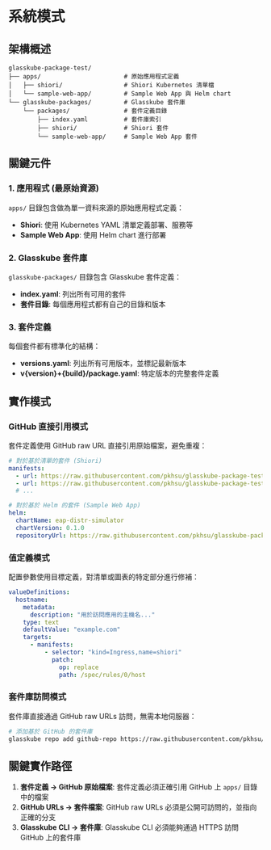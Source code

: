 # 系統模式

## 架構概述

```
glasskube-package-test/
├── apps/                       # 原始應用程式定義
│   ├── shiori/                 # Shiori Kubernetes 清單檔
│   └── sample-web-app/         # Sample Web App 與 Helm chart
└── glasskube-packages/         # Glasskube 套件庫
    └── packages/               # 套件定義目錄
        ├── index.yaml          # 套件庫索引
        ├── shiori/             # Shiori 套件
        └── sample-web-app/     # Sample Web App 套件
```

## 關鍵元件

### 1. 應用程式 (最原始資源)
`apps/` 目錄包含做為單一資料來源的原始應用程式定義：
- **Shiori**: 使用 Kubernetes YAML 清單定義部署、服務等
- **Sample Web App**: 使用 Helm chart 進行部署

### 2. Glasskube 套件庫
`glasskube-packages/` 目錄包含 Glasskube 套件定義：
- **index.yaml**: 列出所有可用的套件
- **套件目錄**: 每個應用程式都有自己的目錄和版本

### 3. 套件定義
每個套件都有標準化的結構：
- **versions.yaml**: 列出所有可用版本，並標記最新版本
- **v{version}+{build}/package.yaml**: 特定版本的完整套件定義

## 實作模式

### GitHub 直接引用模式
套件定義使用 GitHub raw URL 直接引用原始檔案，避免重複：
```yaml
# 對於基於清單的套件 (Shiori)
manifests:
  - url: https://raw.githubusercontent.com/pkhsu/glasskube-package-test/main/apps/shiori/namespace.yaml
  - url: https://raw.githubusercontent.com/pkhsu/glasskube-package-test/main/apps/shiori/deployment.yaml
  # ...

# 對於基於 Helm 的套件 (Sample Web App)
helm:
  chartName: eap-distr-simulator
  chartVersion: 0.1.0
  repositoryUrl: https://raw.githubusercontent.com/pkhsu/glasskube-package-test/main/apps/sample-web-app/chart/
```

### 值定義模式
配置參數使用目標定義，對清單或圖表的特定部分進行修補：
```yaml
valueDefinitions:
  hostname:
    metadata:
      description: "用於訪問應用的主機名..."
    type: text
    defaultValue: "example.com"
    targets:
      - manifests:
          - selector: "kind=Ingress,name=shiori"
            patch:
              op: replace
              path: /spec/rules/0/host
```

### 套件庫訪問模式
套件庫直接通過 GitHub raw URLs 訪問，無需本地伺服器：
```bash
# 添加基於 GitHub 的套件庫
glasskube repo add github-repo https://raw.githubusercontent.com/pkhsu/glasskube-package-test/main/glasskube-packages/packages
```

## 關鍵實作路徑

1. **套件定義 → GitHub 原始檔案**: 套件定義必須正確引用 GitHub 上 `apps/` 目錄中的檔案
2. **GitHub URLs → 套件檔案**: GitHub raw URLs 必須是公開可訪問的，並指向正確的分支
3. **Glasskube CLI → 套件庫**: Glasskube CLI 必須能夠通過 HTTPS 訪問 GitHub 上的套件庫

